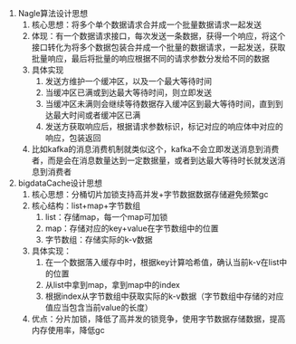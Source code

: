 1. Nagle算法设计思想
	1. 核心思想：将多个单个数据请求合并成一个批量数据请求一起发送
	2. 体现：有一个数据请求接口，每次发送一条数据，获得一个响应，将这个接口转化为将多个数据包装合并成一个批量的数据请求，一起发送，获取批量响应，最后将批量的响应根据不同的请求参数分发给不同的数据
	3. 具体实现
		1. 发送方维护一个缓冲区，以及一个最大等待时间
		2. 当缓冲区已满或到达最大等待时间，则立即发送
		3. 当缓冲区未满则会继续等待数据存入缓冲区到最大等待时间，直到到达最大时间或者缓冲区已满
		4. 发送方获取响应后，根据请求参数标识，标记对应的响应体中对应的响应，包装返回
	4. 比如kafka的消息消费机制就类似这个，kafka不会立即发送消息到消费者，而是会在消息数量达到一定数据量，或者到达最大等待时长就发送消息到消费者
2. bigdataCache设计思想
	1. 核心思想：分桶切片加锁支持高并发+字节数据数据存储避免频繁gc
	2. 核心结构：list+map+字节数组
		1. list：存储map，每一个map可加锁
		2. map：存储对应的key+value在字节数组中的位置
		3. 字节数组：存储实际的k-v数据
	3. 具体实现：
		1. 在一个数据落入缓存中时，根据key计算哈希值，确认当前k-v在list中的位置
		2. 从list中拿到map，拿到map中的index
		3. 根据index从字节数组中获取实际的k-v数据（字节数组中存储的对应值应当包含当前value的长度）
	4. 优点：分片加锁，降低了高并发的锁竞争，使用字节数据存储数据，提高内存使用率，降低gc
